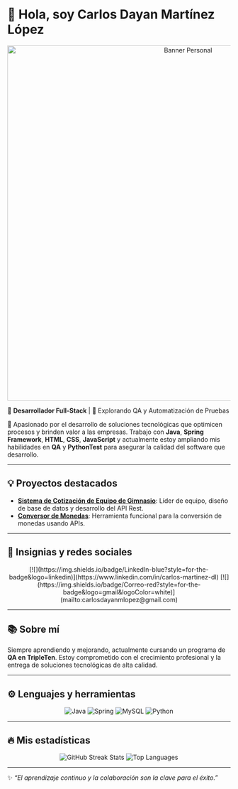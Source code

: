 # 👋 Hola, soy Carlos Dayan Martínez López

<div id="header" align="center">
  <img src="https://ruta-a-tu-banner.png" alt="Banner Personal" width="800"/>
</div>

🔧 **Desarrollador Full-Stack** | 🚀 Explorando QA y Automatización de Pruebas

📌 Apasionado por el desarrollo de soluciones tecnológicas que optimicen procesos y brinden valor a las empresas. Trabajo con **Java**, **Spring Framework**, **HTML**, **CSS**, **JavaScript** y actualmente estoy ampliando mis habilidades en **QA** y **PythonTest** para asegurar la calidad del software que desarrollo.

---

## 💡 **Proyectos destacados**

- [**Sistema de Cotización de Equipo de Gimnasio**](https://github.com/AlejandroSaucedoEnriquez/Cotizador): Líder de equipo, diseño de base de datos y desarrollo del API Rest.
- [**Conversor de Monedas**](https://github.com/Charly-mlop/conversor-de-monedas): Herramienta funcional para la conversión de monedas usando APIs.

---

## 🎯 **Insignias y redes sociales**

<div id="badges" align="center">
  [![](https://img.shields.io/badge/LinkedIn-blue?style=for-the-badge&logo=linkedin)](https://www.linkedin.com/in/carlos-martinez-dl)
  [![](https://img.shields.io/badge/Correo-red?style=for-the-badge&logo=gmail&logoColor=white)](mailto:carlosdayanmlopez@gmail.com)
</div>

---

## 📚 **Sobre mí**

Siempre aprendiendo y mejorando, actualmente cursando un programa de **QA en TripleTen**. Estoy comprometido con el crecimiento profesional y la entrega de soluciones tecnológicas de alta calidad.

---

## ⚙️ **Lenguajes y herramientas**

<div id="header" align="center">
    <img src="https://img.shields.io/badge/Java-007396?style=for-the-badge&logo=java&logoColor=white" alt="Java"/>
    <img src="https://img.shields.io/badge/Spring-6DB33F?style=for-the-badge&logo=spring&logoColor=white" alt="Spring"/>
    <img src="https://img.shields.io/badge/MySQL-4479A1?style=for-the-badge&logo=mysql&logoColor=white" alt="MySQL"/>
    <img src="https://img.shields.io/badge/Python-3776AB?style=for-the-badge&logo=python&logoColor=white" alt="Python"/>
</div>

---

## 🔥 **Mis estadísticas**

<div align="center">
  <img src="http://github-readme-streak-stats.herokuapp.com?user=Charly-MLop&theme=dark&background=000000" alt="GitHub Streak Stats"/>
  <img src="https://github-readme-stats.vercel.app/api/top-langs/?username=Charly-MLop&layout=compact&theme=vision-friendly-dark" alt="Top Languages"/>
</div>

---

✨ _“El aprendizaje continuo y la colaboración son la clave para el éxito.”_

